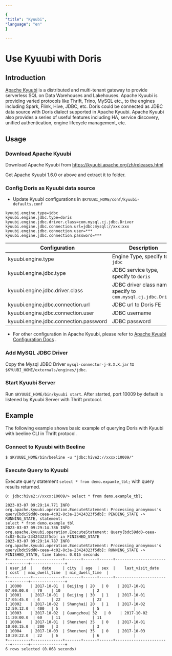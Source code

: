 ```yaml
---

{
"title": "Kyuubi",
"language": "en"
}

---
```


# Use Kyuubi with Doris

## Introduction

[Apache Kyuubi](https://kyuubi.apache.org/) is a distributed and multi-tenant gateway to provide serverless SQL on Data
Warehouses and Lakehouses.
Apache Kyuubi is providing varied protocols like Thrift, Trino, MySQL etc., to the engines including Spark, Flink, Hive,
JDBC, etc.
Doris could be connected as JDBC data source with Doris dialect supported in Apache Kyuubi.
Apache Kyuubi also provides a series of useful features including HA, service discovery,
unified authentication, engine lifecycle management, etc.

## Usage

### Download Apache Kyuubi

Download Apache Kyuubi from <https://kyuubi.apache.org/zh/releases.html>

Get Apache Kyuubi 1.6.0 or above and extract it to folder.

### Config Doris as Kyuubi data source

- Update Kyuubi configurations in `$KYUUBI_HOME/conf/kyuubi-defaults.conf`

```properties
kyuubi.engine.type=jdbc
kyuubi.engine.jdbc.type=doris
kyuubi.engine.jdbc.driver.class=com.mysql.cj.jdbc.Driver
kyuubi.engine.jdbc.connection.url=jdbc:mysql://xxx:xxx
kyuubi.engine.jdbc.connection.user=***
kyuubi.engine.jdbc.connection.password=***
```

| Configuration                          | Description                                                   |
|----------------------------------------|---------------------------------------------------------------|
| kyuubi.engine.type                     | Engine Type, specify to `jdbc`                                |
| kyuubi.engine.jdbc.type                | JDBC service type, specify to `doris`                         |
| kyuubi.engine.jdbc.driver.class        | JDBC driver class name, specify to `com.mysql.cj.jdbc.Driver` |
| kyuubi.engine.jdbc.connection.url      | JDBC url to Doris FE                                          |
| kyuubi.engine.jdbc.connection.user     | JDBC username                                                 |
| kyuubi.engine.jdbc.connection.password | JDBC password                                                 |

- For other configuration in Apache Kyuubi, please refer
  to [Apache Kyuubi Configuration Docs](https://kyuubi.readthedocs.io/en/master/deployment/settings.html) .

### Add MySQL JDBC Driver

Copy the Mysql JDBC Driver `mysql-connector-j-8.X.X.jar` to `$KYUUBI_HOME/externals/engines/jdbc`.

### Start Kyuubi Server

Run `$KYUUBI_HOME/bin/kyuubi start`.
After started, port 10009 by default is listened by Kyuubi Server with Thrift protocol.

## Example

The following example shows basic example of querying Doris with Kyuubi with beeline CLI in Thrift protocol.

### Connect to Kyuubi with Beeline

```shell
$ $KYUUBI_HOME/bin/beeline -u "jdbc:hive2://xxxx:10009/"
```

### Execute Query to Kyuubi

Execute query statement `select * from demo.expamle_tbl;` with query results returned.

```shell
0: jdbc:hive2://xxxx:10009/> select * from demo.example_tbl;  
  
2023-03-07 09:29:14.771 INFO org.apache.kyuubi.operation.ExecuteStatement: Processing anonymous's query[bdc59dd0-ceea-4c02-8c3a-23424323f5db]: PENDING_STATE -> RUNNING_STATE, statement:  
select * from demo.example_tbl  
2023-03-07 09:29:14.786 INFO org.apache.kyuubi.operation.ExecuteStatement: Query[bdc59dd0-ceea-4c02-8c3a-23424323f5db] in FINISHED_STATE  
2023-03-07 09:29:14.787 INFO org.apache.kyuubi.operation.ExecuteStatement: Processing anonymous's query[bdc59dd0-ceea-4c02-8c3a-23424323f5db]: RUNNING_STATE -> FINISHED_STATE, time taken: 0.015 seconds  
+----------+-------------+-------+------+------+------------------------+-------+---------------+
| user_id  |    date     | city  | age  | sex  |    last_visit_date     | cost  | max_dwell_time  | min_dwell_time  |  
+----------+-------------+-------+------+------+------------------------+-------+---------------+
| 10000    | 2017-10-01  | Beijing | 20   | 0    | 2017-10-01 07:00:00.0  | 70    | 10              | 2               |  
| 10001    | 2017-10-01  | Beijing | 30   | 1    | 2017-10-01 17:05:45.0  | 4     | 22              | 22              |  
| 10002    | 2017-10-02  | Shanghai| 20   | 1    | 2017-10-02 12:59:12.0  | 400   | 5               | 5               |  
| 10003    | 2017-10-02  | Guangzhou| 32   | 0    | 2017-10-02 11:20:00.0  | 60    | 11              | 11              |  
| 10004    | 2017-10-01  | Shenzhen| 35   | 0    | 2017-10-01 10:00:15.0  | 200   | 3               | 3               |  
| 10004    | 2017-10-03  | Shenzhen| 35   | 0    | 2017-10-03 10:20:22.0  | 22    | 6               | 6               |  
+----------+-------------+-------+------+------+------------------------+-------+---------------+ 
6 rows selected (0.068 seconds)

```
